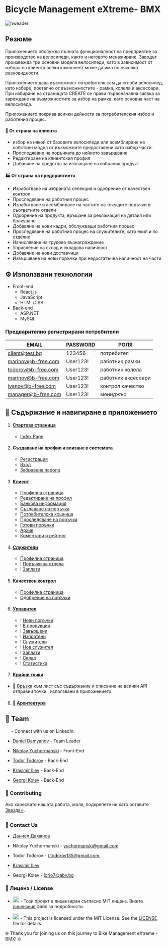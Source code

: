 # <b>Bicycle Management eXtreme- BMX</b>

![hweader](https://github.com/airfanBG/SoftuniBMX/assets/693307/ca4ea5d2-f7f4-449c-b83c-59e0e1e312e8)

## Резюме

Приложението обслужва пълната функционалност на предприятие за производство на велосипеди, както и неговото менажиране. Заводът произвежда три основни модела велосипеди, като в зависимост от избора на клиента всеки компонент може да има по няколко разновидности.

Приложението дава възможност потребителя сам да сглоби велосипед, като избере, поетапно от възможностите - рамка, колела и аксесоари.
При избиране на страницата CREATE се прави първоначална заявка за зареждане на възможностите за избор на рамка, като основна част на велосипеда.

Приложението покрива всички дейности за потребителския избор и работения процес.

#### 👤 От страна на клиента

- избор на някой от базовите велосипеди или асемблиране на собствен модел от възможните предоставени като избор части.
- Проследяване на поръчката до нейното завършване
- Редактиране на клиентския профил
- Добавяне на средства за изплащане на избрания продукт

#### 🏭 От страна на предприятието

- Изработване на избраната селекция и одобрение от качествен контрол
- Проследяване на работния процес
- Изработване и асемблиране на частите на текущите поръчки в съответните отдели
- Одобрение на продукта, връщане за рекламация на детаил или бракуване
- Добавяне на нови кадри, обслужващи работния процес
- Проследяване на работния процес на служителите, като екип и по отделно
- Начисляване на трудово възнаграждение
- Управление на склад и складова наличност
- Добавяне на нови доставчици
- Извършване на нови поръчки при недостатъчна наличност на части

## ⚙️ Използвани технологии

- Front-end
  - React.js
  - JavaScript
  - HTML/CSS
- Back-end
  - ASP.NET
  - MySQL

### Предварително регистрирани потребители

| EMAIL              | PASSWORD | РОЛЯ               |
| ------------------ | -------- | ------------------ |
| client@test.bg     | 123456   | потребител         |
| marinov@b-free.com | User123! | работник рамки     |
| todorov@b-free.com | User123! | работник колела    |
| marinov@b-free.com | User123! | работник аксесоари |
| ivanov@b-free.com  | User123! | контрол качество   |
| manager@b-free.com | User123! | мениджър           |

## 📃 Съдържание и навигиране в приложението

1. <h4 style='text-decoration:underline'>Стартова страница</h4>

   - [Index Page](/FrontEndReadMeFiles/IndexPage/indexPage.md)

2. <h4 style='text-decoration:underline'>Създаване на профил и влизане в системата</h4>

   - [Регистрация](/FrontEndReadMeFiles/Autentication/Register.md)
   - [Вход](/FrontEndReadMeFiles/Autentication/Login.md)
   - [Забравена парола](/FrontEndReadMeFiles/Autentication/ForgotPassword.md)

3. <h4 style='text-decoration:underline'>Клиент</h4>

   - [Профилна страница](/FrontEndReadMeFiles/ClientFiles/Profile.md)
   - [Редактиране на профил](/FrontEndReadMeFiles/ClientFiles/EditProfile.md)
   - [Банкова информация](/FrontEndReadMeFiles/ClientFiles/Bank.md)
   - [Създаване на поръчка](/FrontEndReadMeFiles/ClientFiles/Order.md)
   - [Потребителска кошница](/FrontEndReadMeFiles/ClientFiles/Cart.md)
   - [Проследяване на поръчка](/FrontEndReadMeFiles/ClientFiles/TrackOrder.md)
   - [Готови поръчки](/FrontEndReadMeFiles/ClientFiles/Ready.md)
   - [Архив](/FrontEndReadMeFiles/ClientFiles/Archive.md)
   - [Коментари и рейтинг](/FrontEndReadMeFiles/ClientFiles/Comments.md)

4. <h4 style='text-decoration:underline'>Служители</h4>

   - [Профилна страница](/FrontEndReadMeFiles/ClientFiles/Profile.md)
   - ! [Поръчки за отдела](/FrontEndReadMeFiles/)
   - ! [Заплати](/FrontEndReadMeFiles/Employee/)

5. <h4 style='text-decoration:underline'> Качествен контрол</h4>

   - [Профилна страница](/FrontEndReadMeFiles/ClientFiles/Profile.md)
   - [Одобрение на поръчки](/FrontEndReadMeFiles/QualityControl/Orders.md)

6. <h4 style='text-decoration:underline'>Управител</h4>

   - ! [Нови поръчки](/FrontEndReadMeFiles/Manager/NewOrders.md)
   - ! [В продукция](/FrontEndReadMeFiles/Manager/Production.md)
   - ! [Завършени]()
   - ! [Изпратени]()
   - ! [Служители](/FrontEndReadMeFiles/Manager/Employers.md)
   - ! [Нов служител](/FrontEndReadMeFiles/Manager/AddEmployee.md)
   - ! [Заплати](/FrontEndReadMeFiles/Manager/)
   - ! [Склад]()
   - ! [Статистика]()

<!-- 7. <h4 style='text-decoration:underline'>[Крайни точки](/ReadMeFiles_BE)</h4> -->

7. #### <h4 style='text-decoration:underline'>Крайни точки</h4>

- 📍 [Връзка](/BE_README.md) към лист със съдържание и описание на всички API отправни точки , използвани в приложението

8. #### 🔗 [Архитектура](http://yuchormanski.free.bg/bikes/high-level-dependencies.html)

## 👥 Team

<img src="https://cdn-icons-png.flaticon.com/256/174/174857.png" width="15"> - Connect with us on LinkedIn:

- [Daniel Damyanov ]() - Team Leader

- [Nikolay Yuchormanski](www.linkedin.com/in/nikolay-yuchormanski-b34975255) - Front-End

- [Todor Todorov](https://www.linkedin.com/in/тодор-тодоров-178aaa263/) - Back-End

- [Krasimir Iliev](https://www.linkedin.com/in/krasimir-iliev-bb4189238/) - Back-End

- [Georgi Kolev](www.linkedin.com/in/george-kolev-b37005109) - Back-End

### 🤝 Contributing

Ако харесвате нашата работа, моля, подкрепете ни като оставите
<a class="github-button" href="https://github.com/airfanBG/SoftuniBMX" data-color-scheme="no-preference: light; light: light; dark: dark;" data-icon="octicon-star" data-size="large" aria-label="Star airfanBG/SoftuniBMX on GitHub">Звезда⭐</a>.

<!-- If you would like to suppurt us you could do it by giving a  -->
<!-- <a class="github-button" href="https://github.com/airfanBG/SoftuniBMX" data-color-scheme="no-preference: light; light: light; dark: dark;" data-icon="octicon-star" data-size="large" aria-label="Star airfanBG/SoftuniBMX on GitHub">Star ⭐</a>. -->

### 📧 Contact Us

- [Даниел Дамянов]()

- Nikolay Yuchormanski - [yuchormanski@gmail.com](mailto:yuchormanski@gmail.com)

- Todor Todorov - [t.todorov135@gmail.com,](mailto:t.todorov135@gmail.com)

- [Krasimir Iliev]()

- Georgi Kolev - [jorjo7@abv.bg](mailto:jorjo7@abv.bg)

### 📜 Лиценз / License

- <img src="https://flagpedia.net/data/flags/h120/bg.webp" width="20"> - Този проект е лицензиран съгласно MIT лиценз. Вижте [лицензния](https://github.com/airfanBG/SoftuniBMX/tree/develop?tab=License-1-ov-file) файл за подробности.

- <img src="https://flagpedia.net/data/flags/w580/gb.webp" width="20" /> - This project is licensed under the MIT License. See the [LICENSE](https://github.com/airfanBG/SoftuniBMX/tree/develop?tab=License-1-ov-file) file for details.

🌐 Thank you for joining us on this journey to Bike Management eXtreme - BMX! 🌐
